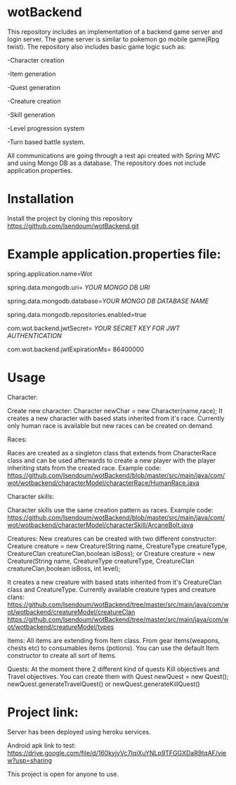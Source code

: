 # wotBackend

This repository includes an implementation of a backend game server and login server. The game server is similar to pokemon go mobile game(Rpg twist).
The repository also includes basic game logic such as:

-Character creation

-Item generation

-Quest generation

-Creature creation

-Skill generation

-Level progression system

-Turn based battle system.

All communications are going through a rest api created with Spring MVC and using Mongo DB as a database. The repository does not include application.properties.

# Installation

Install the project by cloning this repository https://github.com/Isendoum/wotBackend.git

# Example application.properties file:

spring.application.name=Wot

spring.data.mongodb.uri= *YOUR MONGO DB URI*

spring.data.mongodb.database=*YOUR MONGO DB DATABASE NAME*

spring.data.mongodb.repositories.enabled=true

com.wot.backend.jwtSecret= *YOUR SECRET KEY FOR JWT AUTHENTICATION*

com.wot.backend.jwtExpirationMs= 86400000

# Usage

Character:

Create new character: Character newChar = new Character(name,race);
It creates a new character with based stats inherited from it's race. Currently only human race is available but new races can be created on demand.


Races:

Races are created as a singleton class that extends from CharacterRace class and 
can be used afterwards to create a new player with the player inheriting stats from the created race.
Example code: https://github.com/Isendoum/wotBackend/blob/master/src/main/java/com/wot/wotbackend/characterModel/characterRace/HumanRace.java

Character skills:

Character skills use the same creation pattern as races. Example code: https://github.com/Isendoum/wotBackend/blob/master/src/main/java/com/wot/wotbackend/characterModel/characterSkill/ArcaneBolt.java

Creatures:
New creatures can be created with two different constructor: 
Creature creature = new Creature(String name, CreatureType creatureType, CreatureClan creatureClan,boolean isBoss);
or
Creature creature = new Creature(String name, CreatureType creatureType, CreatureClan creatureClan,boolean isBoss, int level);

It creates a new creature with based stats inherited from it's CreatureClan class and CreatureType. Currently available creature types and creature clans:
https://github.com/Isendoum/wotBackend/tree/master/src/main/java/com/wot/wotbackend/creatureModel/creatureClan
https://github.com/Isendoum/wotBackend/tree/master/src/main/java/com/wot/wotbackend/creatureModel/types

Items:
All items are extending from Item class. From gear items(weapons, chests etc) to consumables items (potions). You can use the default Item constructor
to create all sort of items.

Quests:
At the moment there 2 different kind of quests Kill objectives and Travel objectives. You can create them with 
Quest newQuest = new Quest();
newQuest.generateTravelQuest()
or
newQuest.generateKillQuest()


# Project link:
Server has been deployed using heroku services.

Android apk link to test: https://drive.google.com/file/d/160kyjyVc7IqiXuYNLp9TFGGXDaR9tqAF/view?usp=sharing

This project is open for anyone to use.
